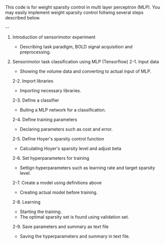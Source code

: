 This code is for weight sparsity control in multi layer perceptron (MLP). 
You may easily implement weight sparsity control follwing several steps described below.  

--

1. Introduction of sensorimotor experiment
    - Describing task paradigm, BOLD signal acquisition and preprocessing.
  
2. Sensorimotor task classification using MLP (Tensorflow)
    2-1. Input data
      - Showing the volume data and converting to actual input of MLP.
    
    2-2. Import libraries
      -  Importing necessary libraries.
    
    2-3. Define a classifier
      - Builing a MLP network for a classification.
    
    2-4. Define training parameters
      - Declaring parameters such as cost and error.
    
    2-5. Define Hoyer's sparsity control function
      - Calculating Hoyer's sparsity level and adjust beta 
    
    2-6. Set hyperparameters for training
      - Settign hyperparameters such as learning rate and target sparsity level.
  
    2-7. Create a model using definitions above
      - Creating actual model before training.
    
    2-8. Learning
      - Starting the training.
      - The optimal sparsity set is found using validation set.
    
    2-9. Save parameters and summary as text file
      - Saving the hyperparameters and summary in text file.

